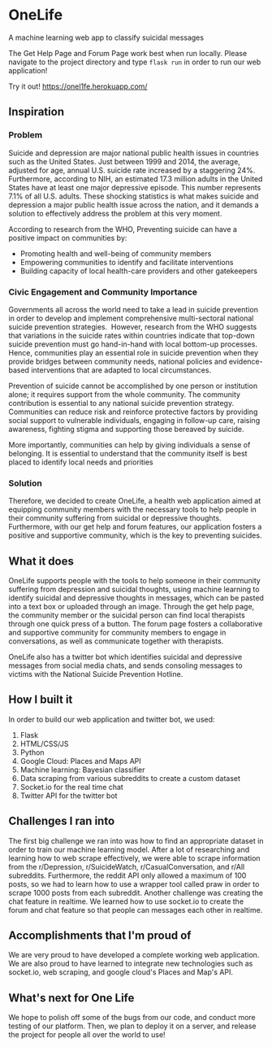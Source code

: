 # OneLife
A machine learning web app to classify suicidal messages

The Get Help Page and Forum Page work best when run locally. Please navigate to the project directory and type `flask run` in order to run our web application!

Try it out! https://onel1fe.herokuapp.com/

## Inspiration
### Problem
Suicide and depression are major national public health issues in countries such as the United States. Just between 1999 and 2014, the average, adjusted for age, annual U.S. suicide rate increased by a staggering 24%. Furthermore, according to NIH, an estimated 17.3 million adults in the United States have at least one major depressive episode. This number represents 7.1% of all U.S. adults. These shocking statistics is what makes suicide and depression a major public health issue across the nation, and it demands a solution to effectively address the problem at this very moment. 

According to research from the WHO, Preventing suicide can have a positive impact on communities by: 
- Promoting health and well-being of community members
- Empowering communities to identify and facilitate interventions
- Building capacity of local health-care providers and other gatekeepers 

### Civic Engagement and Community Importance
Governments all across the world need to take a lead in suicide prevention in order to develop and implement comprehensive multi-sectoral national suicide prevention strategies.  However, research from the WHO suggests that variations in the suicide rates within countries indicate that top-down suicide prevention must go hand-in-hand with local bottom-up processes. Hence, communities play an essential role in suicide prevention when they provide bridges between community needs, national policies and evidence-based interventions that are adapted to local circumstances.

Prevention of suicide cannot be accomplished by one person or institution alone; it requires support from the whole community. The community contribution is essential to any national suicide prevention strategy. Communities can reduce risk and reinforce protective factors by providing social support to vulnerable individuals, engaging in follow-up care, raising awareness, fighting stigma and supporting those bereaved by suicide.

More importantly, communities can help by giving individuals a sense of belonging. It is essential to understand that the community itself is best placed to identify local needs and priorities 

### Solution
Therefore, we decided to create OneLife, a health web application aimed at equipping community members with the necessary tools to help people in their community suffering from suicidal or depressive thoughts. Furthermore, with our get help and forum features, our application fosters a positive and supportive community, which is the key to preventing suicides.

## What it does
OneLife supports people with the tools to help someone in their community suffering from depression and suicidal thoughts, using machine learning to identify suicidal and depressive thoughts in messages, which can be pasted into a text box or uploaded through an image. Through the get help page, the community member or the suicidal person can find local therapists through one quick press of a button. The forum page fosters a collaborative and supportive community for community members to engage in conversations, as well as communicate together with therapists. 

OneLife also has a twitter bot which identifies suicidal and depressive messages from social media chats, and sends consoling messages to victims with the National Suicide Prevention Hotline.

## How I built it
In order to build our web application and twitter bot, we used:
1. Flask
2. HTML/CSS/JS
3. Python
4. Google Cloud: Places and Maps API
5. Machine learning: Bayesian classifier
6. Data scraping from various subreddits to create a custom dataset
7. Socket.io for the real time chat
8. Twitter API for the twitter bot

## Challenges I ran into
The first big challenge we ran into was how to find an appropriate dataset in order to train our machine learning model. After a lot of researching and learning how to web scrape effectively, we were able to scrape information from the r/Depression, r/SuicideWatch, r/CasualConversation, and r/All subreddits. Furthermore, the reddit API only allowed a maximum of 100 posts, so we had to learn how to use a wrapper tool called praw in order to scrape 1000 posts from each subreddit. Another challenge was creating the chat feature in realtime. We learned how to use socket.io to create the forum and chat feature so that people can messages each other in realtime.

## Accomplishments that I'm proud of
We are very proud to have developed a complete working web application. We are also proud to have learned to integrate new technologies such as socket.io, web scraping, and google cloud's Places and Map's API.

## What's next for One Life
We hope to polish off some of the bugs from our code, and conduct more testing of our platform. Then, we plan to deploy it on a server, and release the project for people all over the world to use!
